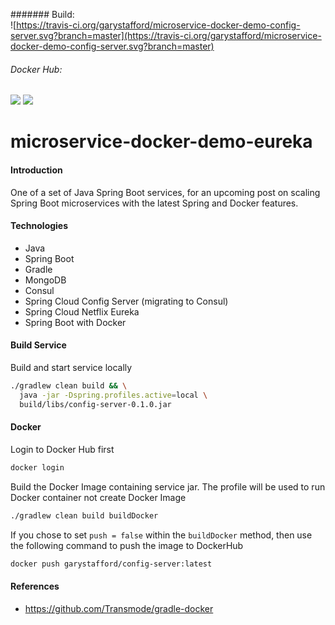 ####### Build:  
![https://travis-ci.org/garystafford/microservice-docker-demo-config-server.svg?branch=master](https://travis-ci.org/garystafford/microservice-docker-demo-config-server.svg?branch=master)

###### Docker Hub:  
[![](https://images.microbadger.com/badges/version/garystafford/microservice-docker-demo-config-server.svg)](http://microbadger.com/images/garystafford/microservice-docker-demo-config-server "Get your own version badge on microbadger.com")   [![](https://images.microbadger.com/badges/image/garystafford/microservice-docker-demo-config-server.svg)](http://microbadger.com/images/garystafford/microservice-docker-demo-config-server "Get your own image badge on microbadger.com")

# microservice-docker-demo-eureka

#### Introduction
One of a set of Java Spring Boot services, for an upcoming post on scaling Spring Boot microservices with the latest Spring and Docker features.

#### Technologies
* Java
* Spring Boot
* Gradle
* MongoDB
* Consul
* Spring Cloud Config Server (migrating to Consul)
* Spring Cloud Netflix Eureka
* Spring Boot with Docker

#### Build Service
Build and start service locally
```bash
./gradlew clean build && \
  java -jar -Dspring.profiles.active=local \
  build/libs/config-server-0.1.0.jar

```

#### Docker
Login to Docker Hub first
```bash
docker login
```

Build the Docker Image containing service jar. The profile will be used to run
 Docker container not create Docker Image
```bash
./gradlew clean build buildDocker
```

If you chose to set `push = false` within the `buildDocker` method,
then use the following command to push the image to DockerHub
```bash
docker push garystafford/config-server:latest
```

#### References
* https://github.com/Transmode/gradle-docker
